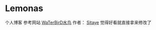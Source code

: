 # Lemonas
个人博客 参考网站
[WaTerBirD水鸟](https://watercuckoo.top/)
作者：
[Sitaye](https://github.com/Sitaye)
觉得好看就直接拿来修改了
